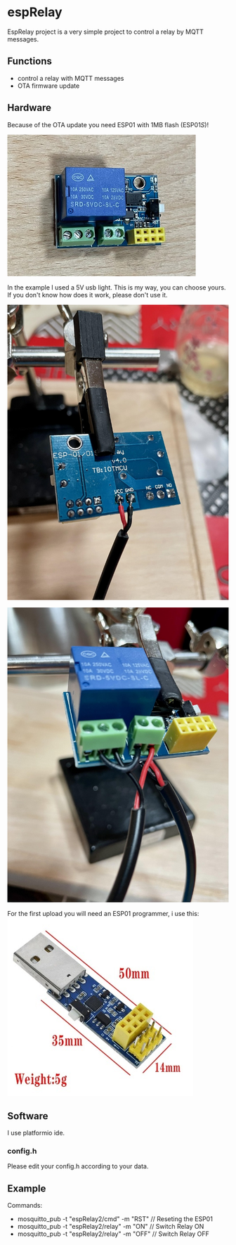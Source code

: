 # espRelay

EspRelay project is a very simple project to control a relay by MQTT messages.

## Functions

- control a relay with MQTT messages
- OTA firmware update

## Hardware

Because of the OTA update you need ESP01 with 1MB flash (ESP01*S*)!

![ESP01S](https://github.com/VorosEgyes/espRelay/blob/master/docs/esp01.JPG)

In the example I used a 5V usb light. This is my way, you can choose yours. If you don't know how does it work, please don't use it.

![esp02](https://github.com/VorosEgyes/espRelay/blob/master/docs/esp02.jpg)

![esp03](https://github.com/VorosEgyes/espRelay/blob/master/docs/esp03.jpg)

For the first upload you will need an ESP01 programmer, i use this:
![ESP01programmer](https://github.com/VorosEgyes/espRelay/blob/master/docs/ESP01programmer.jpg)

## Software

I use platformio ide.

### config.h

Please edit your config.h according to your data.

## Example

Commands:
- mosquitto_pub -t "espRelay2/cmd" -m "RST"   // Reseting the ESP01
- mosquitto_pub -t "espRelay2/relay" -m "ON"  // Switch Relay ON
- mosquitto_pub -t "espRelay2/relay" -m "OFF" // Switch Relay OFF
